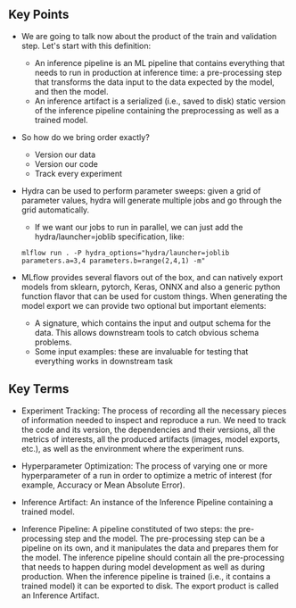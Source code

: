 ## Key Points

- We are going to talk now about the product of the train and validation step. Let's start with this definition:
    - An inference pipeline is an ML pipeline that contains everything that needs to run in production at inference time: a pre-processing step that transforms the data input to the data expected by the model, and then the model.
    - An inference artifact is a serialized (i.e., saved to disk) static version of the inference pipeline containing the preprocessing as well as a trained model.

- So how do we bring order exactly?
    - Version our data
    - Version our code
    - Track every experiment

- Hydra can be used to perform parameter sweeps: given a grid of parameter values, hydra will generate multiple jobs and go through the grid automatically.
    - If we want our jobs to run in parallel, we can just add the hydra/launcher=joblib specification, like:
    ```
    mlflow run . -P hydra_options="hydra/launcher=joblib parameters.a=3,4 parameters.b=range(2,4,1) -m"
    ```

- MLflow provides several flavors out of the box, and can natively export models from sklearn, pytorch, Keras, ONNX and also a generic python function flavor that can be used for custom things. When generating the model export we can provide two optional but important elements:
    - A signature, which contains the input and output schema for the data. This allows downstream tools to catch obvious schema problems.
    - Some input examples: these are invaluable for testing that everything works in downstream task

## Key Terms

- Experiment Tracking: The process of recording all the necessary pieces of information needed to inspect and reproduce a run. We need to track the code and its version, the dependencies and their versions, all the metrics of interests, all the produced artifacts (images, model exports, etc.), as well as the environment where the experiment runs.

- Hyperparameter Optimization: The process of varying one or more hyperparameter of a run in order to optimize a metric of interest (for example, Accuracy or Mean Absolute Error).

- Inference Artifact: An instance of the Inference Pipeline containing a trained model.

- Inference Pipeline: A pipeline constituted of two steps: the pre-processing step and the model. The pre-processing step can be a pipeline on its own, and it manipulates the data and prepares them for the model. The inference pipeline should contain all the pre-processing that needs to happen during model development as well as during production. When the inference pipeline is trained (i.e., it contains a trained model) it can be exported to disk. The export product is called an Inference Artifact.